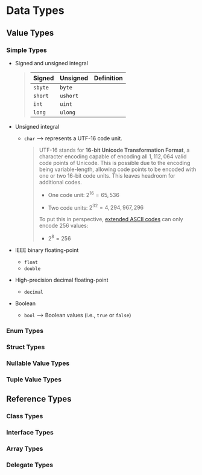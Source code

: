 # Data Types

## Value Types

### Simple Types

* Signed and unsigned integral
    > | Signed  | Unsigned | Definition |
    > | ------- | -------- | ---------- |
    > | `sbyte` | `byte`   | |
    > | `short` | `ushort` | |
    > | `int`   | `uint`   | |
    > | `long`  | `ulong`  | |

* Unsigned integral
    * `char` --> represents a UTF-16 code unit.

        > UTF-16 stands for **16-bit Unicode Transformation Format**, a character encoding capable of encoding all $1,112,064$ valid code points of Unicode. This is possible due to the encoding being variable-length, allowing code points to be encoded with one or two 16-bit code units. This leaves headroom for additional codes.
        >
        > * One code unit: $2^{16} = 65,536$
        >
        > * Two code units: $2^{32} = 4,294,967,296$
        >
        > To put this in perspective, [extended ASCII codes](https://www.asciitable.com) can only encode 256 values:
        >
        >  * $2^{8} = 256$

* IEEE binary floating-point
    * `float`
    * `double`

* High-precision decimal floating-point
    * `decimal`

* Boolean
    * `bool` --> Boolean values (i.e., `true` or `false`)

### Enum Types

### Struct Types

### Nullable Value Types

### Tuple Value Types


## Reference Types

### Class Types

### Interface Types

### Array Types

### Delegate Types
